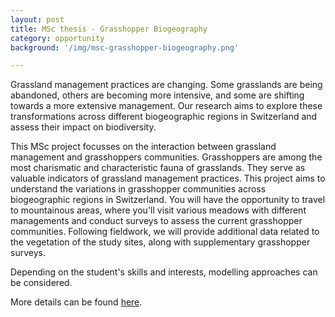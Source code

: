 ```yaml
---
layout: post
title: MSc thesis - Grasshopper Biogeography
category: opportunity
background: '/img/msc-grasshopper-biogeography.png'

---
```


Grassland management practices are changing. Some grasslands are being abandoned, others are becoming more intensive, and some are shifting towards a more extensive management. Our research aims to explore these transformations across different biogeographic regions in Switzerland and assess their impact on biodiversity.

This MSc project focusses on the interaction between grassland management and grasshoppers communities. Grasshoppers are among the most charismatic and characteristic fauna of grasslands. They serve as valuable indicators of grassland management practices. This project aims to understand the variations in grasshopper communities across biogeographic regions in Switzerland. You will have the opportunity to travel to mountainous areas, where you'll visit various meadows with different managements and conduct surveys to assess the current grasshopper communities. Following fieldwork, we will provide additional data related to the vegetation of the study sites, along with supplementary grasshopper surveys.

Depending on the student's skills and interests, modelling approaches can be considered.

More details can be found <a href="https://github.com/marco-barandun/graslandvielfalt/blob/main/docs/msc-grasshopper-biogeography-f.pdf?raw=true">here</a>.

